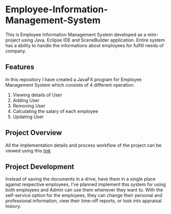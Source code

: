 # Employee-Information-Management-System
This is Employee Information Management System developed as a mini-project using Java, Eclipse IDE and SceneBuilder application. Entire system has a ability to handle the informations about employees for fulfill needs of company. 

## Features
In this repository I have created a JavaFX program for Employee Management System which consists of 4 different operation.
1. Viewing details of User 
2. Adding User
2. Removing User
3. Calculating the salary of each employee
4. Updating User

## Project Overview
All the implementation details and process workflow of the project can be viewed using this [link](https://www.linkedin.com/posts/praveen-chamod-4a634b217_java-javafx-mysql-activity-6936492125823844352-5VP4?utm_source=share&utm_medium=member_desktop)

## Project Development
Instead of saving the documents in a drive, have them in a single place against respective employees, I've planned implement this system for using both employees and Admin can use them whenever they want to. With the self-service option for the employees, they can change their personal and professional information, view their time-off reports, or look into appraisal history.
